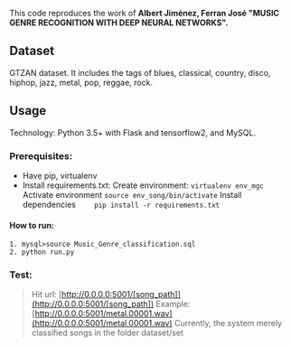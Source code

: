 This code reproduces the work of **Albert Jiménez, Ferran José "MUSIC GENRE RECOGNITION WITH DEEP NEURAL NETWORKS".** 

## Dataset 
GTZAN dataset. It includes the tags of blues, classical, country, disco, hiphop, jazz, metal, pop, reggae, rock.

## Usage 
Technology: Python 3.5+ with Flask and tensorflow2, and MySQL.

### Prerequisites:
- Have pip, virtualenv
- Install requirements.txt:
	Create environment: ```virtualenv env_mgc```
	Activate environment ```source env_song/bin/activate```
	Install dependencies ```	pip install -r requirements.txt```


#### How to run:
```
1. mysql>source Music_Genre_classification.sql
2. python run.py
```

### Test: 
>Hit url: [http://0.0.0.0:5001/[song_path]](http://0.0.0.0:5001/[song_path])
Example: [http://0.0.0.0:5001/metal.00001.wav](http://0.0.0.0:5001/metal.00001.wav)
Currently, the system merely classified songs in the folder dataset/set
